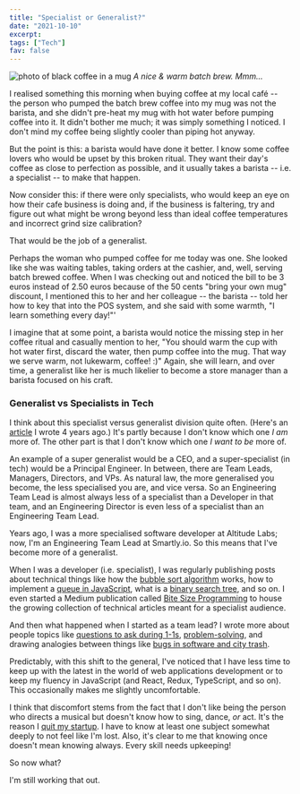 ```yaml
---
title: "Specialist or Generalist?"
date: "2021-10-10"
excerpt: 
tags: ["Tech"]
fav: false
---
```


![photo of black coffee in a mug](/images/black-batch-brew-coffee.jpg)
*A nice & warm batch brew. Mmm...*

I realised something this morning when buying coffee at my local café -- the person who pumped the batch brew coffee into my mug was not the barista, and she didn't pre-heat my mug with hot water before pumping coffee into it. It didn't bother me much; it was simply something I noticed. I don't mind my coffee being slightly cooler than piping hot anyway.

But the point is this: a barista would have done it better. I know some coffee lovers who would be upset by this broken ritual. They want their day's coffee as close to perfection as possible, and it usually takes a barista -- i.e. a specialist -- to make that happen. 

Now consider this: if there were only specialists, who would keep an eye on how their cafe business is doing and, if the business is faltering, try and figure out what might be wrong beyond less than ideal coffee temperatures and incorrect grind size calibration?

That would be the job of a generalist. 

Perhaps the woman who pumped coffee for me today was one. She looked like she was waiting tables, taking orders at the cashier, and, well, serving batch brewed coffee. When I was checking out and noticed the bill to be 3 euros instead of 2.50 euros because of the 50 cents "bring your own mug" discount, I mentioned this to her and her colleague -- the barista -- told her how to key that into the POS system, and she said with some warmth, "I learn something every day!"' 

I imagine that at some point, a barista would notice the missing step in her coffee ritual and casually mention to her, "You should warm the cup with hot water first, discard the water, then pump coffee into the mug. That way we serve warm, not lukewarm, coffee! :)" Again, she will learn, and over time, a generalist like her is much likelier to become a store manager than a barista focused on his craft.

### Generalist vs Specialists in Tech

I think about this specialist versus generalist division quite often. (Here's an [article](/2017-10-03-generalist-vs-specialist/) I wrote 4 years ago.) It's partly because I don't know which one *I am* more of. The other part is that I don't know which one *I want to be* more of. 

An example of a super generalist would be a CEO, and a super-specialist (in tech) would be a Principal Engineer. In between, there are Team Leads, Managers, Directors, and VPs. As natural law, the more generalised you become, the less specialised you are, and vice versa. So an Engineering Team Lead is almost always less of a specialist than a Developer in that team, and an Engineering Director is even less of a specialist than an Engineering Team Lead.

Years ago, I was a more specialised software developer at Altitude Labs; now, I'm an Engineering Team Lead at Smartly.io. So this means that I've become more of a generalist.

When I was a developer (i.e. specialist), I was regularly publishing posts about technical things like how the [bubble sort algorithm](/2017-12-16-bubble-sort-explained/) works, how to implement a [queue in JavaScript](/2017-12-25-implementing-queue-javascript/), what is a [binary search tree](/2017-12-03-binary-search-tree-explained/), and so on. I even started a Medium publication called [Bite Size Programming](https://medium.com/bite-size-programming) to house the growing collection of technical articles meant for a specialist audience.

And then what happened when I started as a team lead? I wrote more about people topics like [questions to ask during 1-1s](/2021-09-12-9-useful-questions-for-1-1s/), [problem-solving](/2021-03-21-problems-and-solutions/), and drawing analogies between things like [bugs in software and city trash](/2021-02-14-software-bugs-and-trash/).  

Predictably, with this shift to the general, I've noticed that I have less time to keep up with the latest in the world of web applications development or to keep my fluency in JavaScript (and React, Redux, TypeScript, and so on). This occasionally makes me slightly uncomfortable. 

I think that discomfort stems from the fact that I don't like being the person who directs a musical but doesn't know how to sing, dance, *or* act. It's the reason I [quit my startup](/2016-03-12-hardware-startup-why-shelf/). I have to know at least one subject somewhat deeply to not feel like I'm lost. Also, it's clear to me that knowing once doesn't mean knowing always. Every skill needs upkeeping!

So now what? 

I'm still working that out.